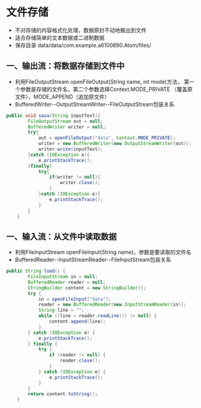 # 文件存储
* 不对存储的内容格式化处理，数据原封不动地搬出到文件
* 适合存储简单的文本数据或二进制数据
* 保存目录 data/data/com.example.a6100890.Atom/files/

## 一、输出流：将数据存储到文件中
* 利用FileOutputStream openFileOutput(String name, int mode)方法，
第一个参数是存储的文件名，第二个参数选择Context.MODE_PRIVATE （覆盖原文件），MODE_APPEND（追加原文件）
* BufferedWriter--OutputStreamWriter--FileOutputStream包装关系

```java
public void sava(String inputText){
        FileOutputStream out = null;
        BufferedWriter writer = null;
        try{
            out = openFileOutput("data", Context.MODE_PRIVATE);
            writer = new BufferedWriter(new OutputStreamWriter(out));
            writer.write(inputText);
        }catch (IOException e){
            e.printStackTrace();
        }finally{
            try{
                if(writer != null){
                    writer.close();
                }
            }catch (IOException e){
                e.printStackTrace();
            }
        }
    }
```

## 一、输入流：从文件中读取数据
* 利用FileInputStream openFileInput(String name)，参数是要读取的文件名
* BufferedReader--InputStreamReader--FileInputStream包装关系

```java
public String load() {
        FileInputStream in = null;
        BufferedReader reader = null;
        StringBuilder content = new StringBuilder();
        try {
            in = openFileInput("data");
            reader = new BufferedReader(new InputStreamReader(in));
            String line = "";
            while ((line = reader.readLine()) != null) {
                content.append(line);
            }
        } catch (IOException e) {
            e.printStackTrace();
        } finally {
            try {
                if (reader != null) {
                    reader.close();
                }
            } catch (IOException e) {
                e.printStackTrace();
            }
        }
        return content.toString();
    }
```
